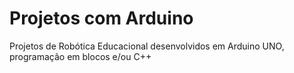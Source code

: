 # Projetos com Arduino
Projetos de Robótica Educacional desenvolvidos em Arduino UNO, programação em blocos e/ou C++
